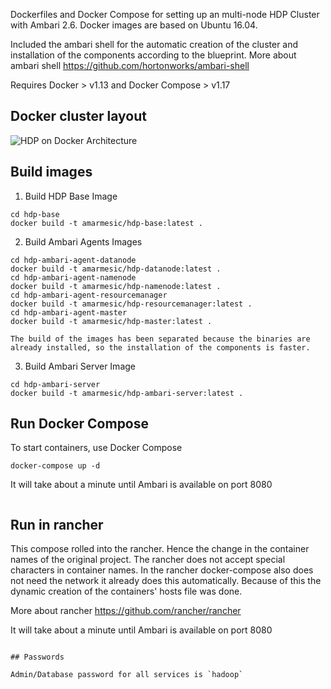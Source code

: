 Dockerfiles and Docker Compose for setting up an multi-node HDP Cluster with Ambari 2.6. Docker images are based on Ubuntu 16.04. 

Included the ambari shell for the automatic creation of the cluster and installation of the components according to the blueprint.
More about ambari shell https://github.com/hortonworks/ambari-shell

Requires Docker > v1.13 and Docker Compose > v1.17

## Docker cluster layout
![HDP on Docker Architecture](assets/docker.png)

## Build images

1. Build HDP Base Image
```
cd hdp-base
docker build -t amarmesic/hdp-base:latest .
```

2. Build Ambari Agents Images
```
cd hdp-ambari-agent-datanode
docker build -t amarmesic/hdp-datanode:latest .
cd hdp-ambari-agent-namenode
docker build -t amarmesic/hdp-namenode:latest .
cd hdp-ambari-agent-resourcemanager
docker build -t amarmesic/hdp-resourcemanager:latest .
cd hdp-ambari-agent-master
docker build -t amarmesic/hdp-master:latest .

The build of the images has been separated because the binaries are already installed, so the installation of the components is faster.

```

3. Build Ambari Server Image
```
cd hdp-ambari-server
docker build -t amarmesic/hdp-ambari-server:latest .
```

## Run Docker Compose
To start containers, use Docker Compose
```
docker-compose up -d
```
It will take about a minute until Ambari is available on port 8080

```

```
## Run in rancher
This compose rolled into the rancher. Hence the change in the container names of the original project. 
The rancher does not accept special characters in container names.
In the rancher docker-compose also does not need the network it already does this automatically. 
Because of this the dynamic creation of the containers' hosts file was done.

More about rancher https://github.com/rancher/rancher

It will take about a minute until Ambari is available on port 8080

```

## Passwords

Admin/Database password for all services is `hadoop`

